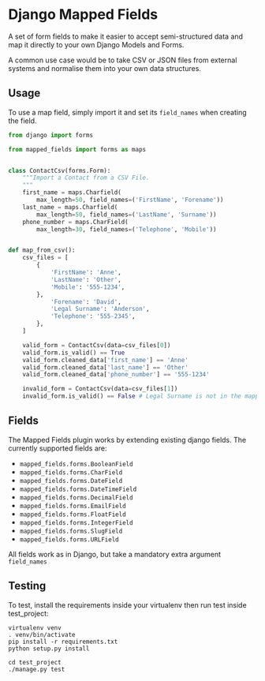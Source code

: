 Django Mapped Fields
====================

A set of form fields to make it easier to accept semi-structured data and map
it directly to your own Django Models and Forms.

A common use case would be to take CSV or JSON files from external systems and
normalise them into your own data structures.


Usage
-----

To use a map field, simply import it and set its `field_names` when creating the
field.

```python
from django import forms

from mapped_fields import forms as maps


class ContactCsv(forms.Form):
    """Import a Contact from a CSV File.
    """
    first_name = maps.Charfield(
        max_length=50, field_names=('FirstName', 'Forename'))
    last_name = maps.Charfield(
        max_length=50, field_names=('LastName', 'Surname'))
    phone_number = maps.CharField(
        max_length=30, field_names=('Telephone', 'Mobile'))


def map_from_csv():
    csv_files = [
        {
            'FirstName': 'Anne',
            'LastName': 'Other',
            'Mobile': '555-1234',
        },
            'Forename': 'David',
            'Legal Surname': 'Anderson',
            'Telephone': '555-2345',
        },
    ]

    valid_form = ContactCsv(data=csv_files[0])
    valid_form.is_valid() == True
    valid_form.cleaned_data['first_name'] == 'Anne'
    valid_form.cleaned_data['last_name'] == 'Other'
    valid_form.cleaned_data['phone_number'] == '555-1234'

    invalid_form = ContactCsv(data=csv_files[1])
    invalid_form.is_valid() == False # Legal Surname is not in the mapped fields
```


Fields
------

The Mapped Fields plugin works by extending existing django fields. The
currently supported fields are:

- `mapped_fields.forms.BooleanField`
- `mapped_fields.forms.CharField`
- `mapped_fields.forms.DateField`
- `mapped_fields.forms.DateTimeField`
- `mapped_fields.forms.DecimalField`
- `mapped_fields.forms.EmailField`
- `mapped_fields.forms.FloatField`
- `mapped_fields.forms.IntegerField`
- `mapped_fields.forms.SlugField`
- `mapped_fields.forms.URLField`


All fields work as in Django, but take a mandatory extra argument `field_names`


Testing
-------

To test, install the requirements inside your virtualenv then run test
inside test_project:

```
virtualenv venv
. venv/bin/activate
pip install -r requirements.txt
python setup.py install

cd test_project
./manage.py test
```
